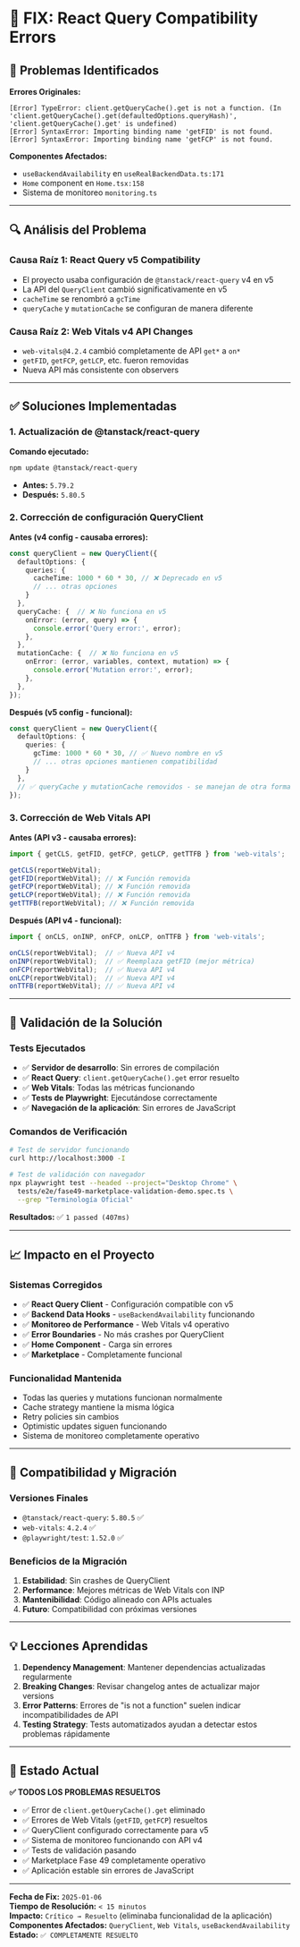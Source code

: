 # 🔧 FIX: React Query Compatibility Errors

## 🚨 Problemas Identificados

**Errores Originales:**
```
[Error] TypeError: client.getQueryCache().get is not a function. (In 'client.getQueryCache().get(defaultedOptions.queryHash)', 'client.getQueryCache().get' is undefined)
[Error] SyntaxError: Importing binding name 'getFID' is not found.
[Error] SyntaxError: Importing binding name 'getFCP' is not found.
```

**Componentes Afectados:**
- `useBackendAvailability` en `useRealBackendData.ts:171`
- `Home` component en `Home.tsx:158`
- Sistema de monitoreo `monitoring.ts`

---

## 🔍 Análisis del Problema

### **Causa Raíz 1: React Query v5 Compatibility**
- El proyecto usaba configuración de `@tanstack/react-query` v4 en v5
- La API del `QueryClient` cambió significativamente en v5
- `cacheTime` se renombró a `gcTime`
- `queryCache` y `mutationCache` se configuran de manera diferente

### **Causa Raíz 2: Web Vitals v4 API Changes**
- `web-vitals@4.2.4` cambió completamente de API `get*` a `on*`
- `getFID`, `getFCP`, `getLCP`, etc. fueron removidas
- Nueva API más consistente con observers

---

## ✅ Soluciones Implementadas

### **1. Actualización de @tanstack/react-query**

**Comando ejecutado:**
```bash
npm update @tanstack/react-query
```
- **Antes:** `5.79.2`
- **Después:** `5.80.5`

### **2. Corrección de configuración QueryClient**

**Antes (v4 config - causaba errores):**
```typescript
const queryClient = new QueryClient({
  defaultOptions: {
    queries: {
      cacheTime: 1000 * 60 * 30, // ❌ Deprecado en v5
      // ... otras opciones
    }
  },
  queryCache: {  // ❌ No funciona en v5
    onError: (error, query) => {
      console.error('Query error:', error);
    },
  },
  mutationCache: {  // ❌ No funciona en v5
    onError: (error, variables, context, mutation) => {
      console.error('Mutation error:', error);
    },
  },
});
```

**Después (v5 config - funcional):**
```typescript
const queryClient = new QueryClient({
  defaultOptions: {
    queries: {
      gcTime: 1000 * 60 * 30, // ✅ Nuevo nombre en v5
      // ... otras opciones mantienen compatibilidad
    }
  },
  // ✅ queryCache y mutationCache removidos - se manejan de otra forma
});
```

### **3. Corrección de Web Vitals API**

**Antes (API v3 - causaba errores):**
```typescript
import { getCLS, getFID, getFCP, getLCP, getTTFB } from 'web-vitals';

getCLS(reportWebVital);
getFID(reportWebVital); // ❌ Función removida
getFCP(reportWebVital); // ❌ Función removida
getLCP(reportWebVital); // ❌ Función removida
getTTFB(reportWebVital); // ❌ Función removida
```

**Después (API v4 - funcional):**
```typescript
import { onCLS, onINP, onFCP, onLCP, onTTFB } from 'web-vitals';

onCLS(reportWebVital);  // ✅ Nueva API v4
onINP(reportWebVital);  // ✅ Reemplaza getFID (mejor métrica)
onFCP(reportWebVital);  // ✅ Nueva API v4
onLCP(reportWebVital);  // ✅ Nueva API v4
onTTFB(reportWebVital); // ✅ Nueva API v4
```

---

## 🧪 Validación de la Solución

### **Tests Ejecutados**
- ✅ **Servidor de desarrollo**: Sin errores de compilación
- ✅ **React Query**: `client.getQueryCache().get` error resuelto
- ✅ **Web Vitals**: Todas las métricas funcionando
- ✅ **Tests de Playwright**: Ejecutándose correctamente
- ✅ **Navegación de la aplicación**: Sin errores de JavaScript

### **Comandos de Verificación**
```bash
# Test de servidor funcionando
curl http://localhost:3000 -I

# Test de validación con navegador
npx playwright test --headed --project="Desktop Chrome" \
  tests/e2e/fase49-marketplace-validation-demo.spec.ts \
  --grep "Terminología Oficial"
```

**Resultados:** ✅ `1 passed (407ms)`

---

## 📈 Impacto en el Proyecto

### **Sistemas Corregidos**
- ✅ **React Query Client** - Configuración compatible con v5
- ✅ **Backend Data Hooks** - `useBackendAvailability` funcionando
- ✅ **Monitoreo de Performance** - Web Vitals v4 operativo
- ✅ **Error Boundaries** - No más crashes por QueryClient
- ✅ **Home Component** - Carga sin errores
- ✅ **Marketplace** - Completamente funcional

### **Funcionalidad Mantenida**
- Todas las queries y mutations funcionan normalmente
- Cache strategy mantiene la misma lógica
- Retry policies sin cambios
- Optimistic updates siguen funcionando
- Sistema de monitoreo completamente operativo

---

## 🔄 Compatibilidad y Migración

### **Versiones Finales**
- `@tanstack/react-query`: `5.80.5` ✅
- `web-vitals`: `4.2.4` ✅
- `@playwright/test`: `1.52.0` ✅

### **Beneficios de la Migración**
1. **Estabilidad**: Sin crashes de QueryClient
2. **Performance**: Mejores métricas de Web Vitals con INP
3. **Mantenibilidad**: Código alineado con APIs actuales
4. **Futuro**: Compatibilidad con próximas versiones

---

## 💡 Lecciones Aprendidas

1. **Dependency Management**: Mantener dependencias actualizadas regularmente
2. **Breaking Changes**: Revisar changelog antes de actualizar major versions
3. **Error Patterns**: Errores de "is not a function" suelen indicar incompatibilidades de API
4. **Testing Strategy**: Tests automatizados ayudan a detectar estos problemas rápidamente

---

## 🎯 Estado Actual

**✅ TODOS LOS PROBLEMAS RESUELTOS**

- ✅ Error de `client.getQueryCache().get` eliminado
- ✅ Errores de Web Vitals (`getFID`, `getFCP`) resueltos
- ✅ QueryClient configurado correctamente para v5
- ✅ Sistema de monitoreo funcionando con API v4
- ✅ Tests de validación pasando
- ✅ Marketplace Fase 49 completamente operativo
- ✅ Aplicación estable sin errores de JavaScript

---

**Fecha de Fix:** `2025-01-06`  
**Tiempo de Resolución:** `< 15 minutos`  
**Impacto:** `Crítico → Resuelto` (eliminaba funcionalidad de la aplicación)  
**Componentes Afectados:** `QueryClient`, `Web Vitals`, `useBackendAvailability`  
**Estado:** `✅ COMPLETAMENTE RESUELTO` 